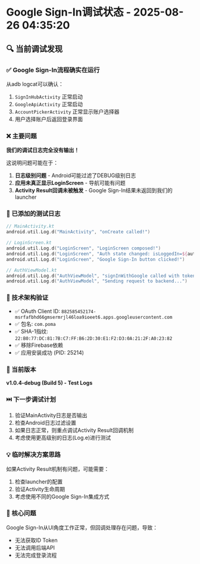 # Google Sign-In调试状态 - 2025-08-26 04:35:20

## 🔍 当前调试发现

### ✅ Google Sign-In流程确实在运行
从adb logcat可以确认：
1. `SignInHubActivity` 正常启动
2. `GoogleApiActivity` 正常启动  
3. `AccountPickerActivity` 正常显示账户选择器
4. 用户选择账户后返回登录界面

### ❌ 主要问题
**我们的调试日志完全没有输出！**

这说明问题可能在于：
1. **日志级别问题** - Android可能过滤了DEBUG级别日志
2. **应用未真正显示LoginScreen** - 导航可能有问题
3. **Activity Result回调未被触发** - Google Sign-In结果未返回到我们的launcher

### 🧪 已添加的测试日志
```kotlin
// MainActivity.kt
android.util.Log.d("MainActivity", "onCreate called!")

// LoginScreen.kt  
android.util.Log.d("LoginScreen", "LoginScreen composed!")
android.util.Log.d("LoginScreen", "Auth state changed: isLoggedIn=${authState.isLoggedIn}")
android.util.Log.d("LoginScreen", "Google Sign-In button clicked!")

// AuthViewModel.kt
android.util.Log.d("AuthViewModel", "signInWithGoogle called with token: ${idToken.take(50)}...")
android.util.Log.d("AuthViewModel", "Sending request to backend...")
```

### 🔧 技术架构验证
- ✅ OAuth Client ID: `882585452174-msrfafbhd66gmsermrjl46loa9ioeet6.apps.googleusercontent.com`
- ✅ 包名: `com.poma`
- ✅ SHA-1指纹: `22:B0:77:DC:81:7B:C7:FF:B6:2D:30:E1:F2:D3:0A:21:2F:A0:23:82`
- ✅ 移除Firebase依赖
- ✅ 应用安装成功 (PID: 25214)

### 📱 当前版本
**v1.0.4-debug (Build 5) - Test Logs**

### ⏭️ 下一步调试计划
1. 验证MainActivity日志是否输出
2. 检查Android日志过滤设置
3. 如果日志正常，则重点调试Activity Result回调机制
4. 考虑使用更高级别的日志(Log.e)进行测试

### 💡 临时解决方案思路
如果Activity Result机制有问题，可能需要：
1. 检查launcher的配置
2. 验证Activity生命周期
3. 考虑使用不同的Google Sign-In集成方式

### 🎯 核心问题
Google Sign-In从UI角度工作正常，但回调处理存在问题，导致：
- 无法获取ID Token
- 无法调用后端API
- 无法完成登录流程
